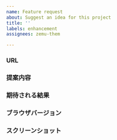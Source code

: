 ```yaml
---
name: Feature request
about: Suggest an idea for this project
title: ''
labels: enhancement
assignees: zemu-them

---
```


### URL
### 提案内容
### 期待される結果
### ブラウザバージョン
### スクリーンショット
